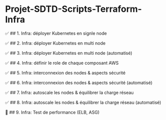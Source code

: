 # Projet-SDTD-Scripts-Terraform-Infra

:white_check_mark: ## 1. Infra: déployer Kubernetes en signle node

:white_check_mark: ## 2. Infra: déployer Kubernetes en multi node

:white_check_mark: ## 3. Infra: déployer Kubernetes en multi node (automatisé)

:white_check_mark: ## 4. Infra: définir le role de chaque composant AWS

:white_check_mark: ## 5. Infra: interconnexion des nodes & aspects sécurité

:white_check_mark: ## 6. Infra: interconnexion des nodes & aspects sécurité (automatisé)

:white_check_mark: ## 7. Infra: autoscale les nodes & équilibrer la charge réseau

:white_check_mark: ## 8. Infra: autoscale les nodes & équilibrer la charge réseau (automatisé)

:black_square_button: ## 9. Infra: Test de performance (ELB, ASG)



